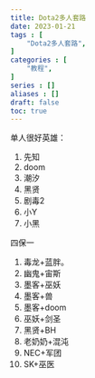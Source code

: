 ```yaml
---
title: Dota2多人套路
date: 2023-01-21
tags : [
	"Dota2多人套路",
]
categories : [
	"教程",
]
series : []
aliases : []
draft: false
toc: true
---
```

单人很好英雄：
1. 先知
2. doom
3. 潮汐
4. 黑贤
5. 剧毒2
6. 小Y
7. 小黑

四保一


1. 毒龙+蓝胖。
2. 幽鬼+宙斯
3. 墨客+巫妖
6. 墨客+兽
7. 墨客+doom
8. 巫妖+剑圣
9. 黑贤+BH
10. 老奶奶+混沌
11. NEC+军团
12. SK+巫医